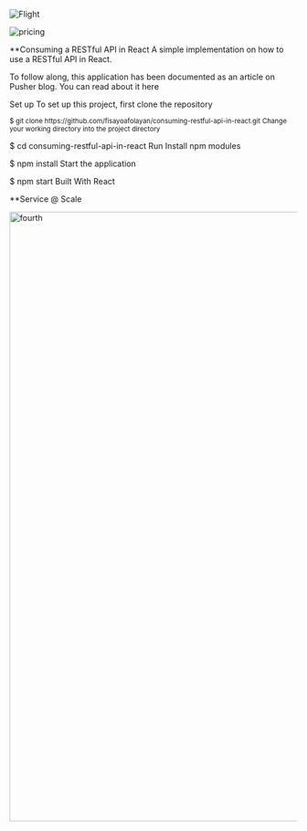 




![Flight](https://user-images.githubusercontent.com/24268967/195988094-fd07fdbf-cacf-4063-b8bb-88776e5cd913.png)





![pricing](https://user-images.githubusercontent.com/24268967/195988103-58cc5573-daf0-4aac-882d-c56e37a95cdd.png)








**Consuming a RESTful API in React
A simple implementation on how to use a RESTful API in React.

To follow along, this application has been documented as an article on Pusher blog. You can read about it here

Set up
To set up this project, first clone the repository

<sup>
  $ git clone https://github.com/fisayoafolayan/consuming-restful-api-in-react.git
  Change your working directory into the project directory
</sup>

$ cd consuming-restful-api-in-react
Run
Install npm modules

$ npm install
Start the application

$ npm start
Built With
React















**Service @ Scale




<img width="1068" alt="fourth" src="https://user-images.githubusercontent.com/24268967/195988136-7ff4d1c1-13b8-45b2-9fb3-44f414da88fe.png">
